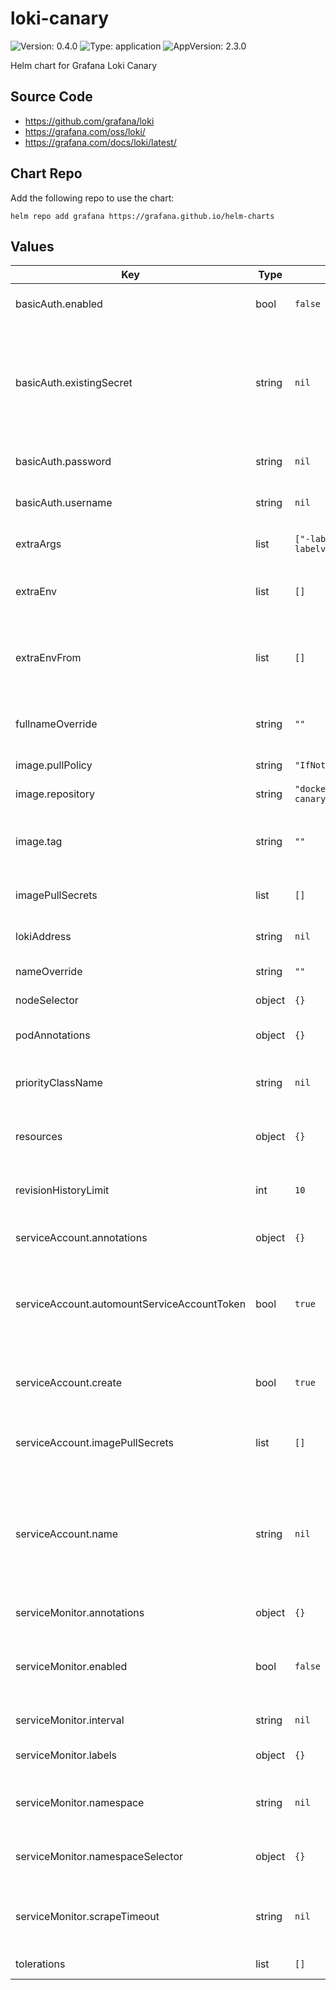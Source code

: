 # loki-canary

![Version: 0.4.0](https://img.shields.io/badge/Version-0.4.0-informational?style=flat-square) ![Type: application](https://img.shields.io/badge/Type-application-informational?style=flat-square) ![AppVersion: 2.3.0](https://img.shields.io/badge/AppVersion-2.3.0-informational?style=flat-square)

Helm chart for Grafana Loki Canary

## Source Code

* <https://github.com/grafana/loki>
* <https://grafana.com/oss/loki/>
* <https://grafana.com/docs/loki/latest/>

## Chart Repo

Add the following repo to use the chart:

```console
helm repo add grafana https://grafana.github.io/helm-charts
```

## Values

| Key | Type | Default | Description |
|-----|------|---------|-------------|
| basicAuth.enabled | bool | `false` | Enables basic authentication for the gateway |
| basicAuth.existingSecret | string | `nil` | Existing basic auth secret to use. Must contain '.htpasswd' and, if canary is enabled, 'username' and 'password' |
| basicAuth.password | string | `nil` | The basic auth password for the gateway |
| basicAuth.username | string | `nil` | The basic auth username for the gateway |
| extraArgs | list | `["-labelname=pod","-labelvalue=$(POD_NAME)"]` | Additional CLI args for the canary |
| extraEnv | list | `[]` | Environment variables to add to the canary pods |
| extraEnvFrom | list | `[]` | Environment variables from secrets or configmaps to add to the canary pods |
| fullnameOverride | string | `""` | Overrides the chart's computed fullname |
| image.pullPolicy | string | `"IfNotPresent"` | Docker image pull policy |
| image.repository | string | `"docker.io/grafana/loki-canary"` | Docker image repository |
| image.tag | string | `""` | Overrides the image tag whose default is the chart's appVersion |
| imagePullSecrets | list | `[]` | Image pull secrets for Docker images |
| lokiAddress | string | `nil` | The Loki server URL:Port, e.g. loki:3100 |
| nameOverride | string | `""` | Overrides the chart's name |
| nodeSelector | object | `{}` | Node selector for canary pods |
| podAnnotations | object | `{}` | Common annotations for all pods |
| priorityClassName | string | `nil` | The name of the PriorityClass for pods |
| resources | object | `{}` | Resource requests and limits for the canary |
| revisionHistoryLimit | int | `10` | The number of old ReplicaSets to retain to allow rollback |
| serviceAccount.annotations | object | `{}` | Annotations for the service account |
| serviceAccount.automountServiceAccountToken | bool | `true` | Set this toggle to false to opt out of automounting API credentials for the service account |
| serviceAccount.create | bool | `true` | Specifies whether a ServiceAccount should be created |
| serviceAccount.imagePullSecrets | list | `[]` | Image pull secrets for the service account |
| serviceAccount.name | string | `nil` | The name of the ServiceAccount to use. If not set and create is true, a name is generated using the fullname template |
| serviceMonitor.annotations | object | `{}` | ServiceMonitor annotations |
| serviceMonitor.enabled | bool | `false` | If enabled, ServiceMonitor resources for Prometheus Operator are created |
| serviceMonitor.interval | string | `nil` | ServiceMonitor scrape interval |
| serviceMonitor.labels | object | `{}` | Additional ServiceMonitor labels |
| serviceMonitor.namespace | string | `nil` | Alternative namespace for ServiceMonitor resources |
| serviceMonitor.namespaceSelector | object | `{}` | Namespace selector for ServiceMonitor resources |
| serviceMonitor.scrapeTimeout | string | `nil` | ServiceMonitor scrape timeout in Go duration format (e.g. 15s) |
| tolerations | list | `[]` | Tolerations for canary pods |
